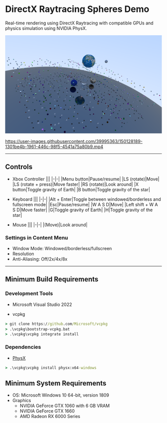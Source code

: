 # DirectX Raytracing Spheres Demo

Real-time rendering using DirectX Raytracing with compatible GPUs and physics simulation using NVIDIA PhysX.

![Raytracing Spheres](Screenshots/Raytracing-Spheres.png)

https://user-images.githubusercontent.com/39995363/150128189-1301be4b-1961-446c-98f5-4541a75a80b9.mp4

---

## Controls
- Xbox Controller
    |||
    |-|-|
    |Menu button|Pause/resume|
    |LS (rotate)|Move|
    |LS (rotate + press)|Move faster|
    |RS (rotate)|Look around|
    |X button|Toggle gravity of Earth|
    |B button|Toggle gravity of the star|

- Keyboard
    |||
    |-|-|
    |Alt + Enter|Toggle between windowed/borderless and fullscreen mode|
    |Esc|Pause/resume|
    |W A S D|Move|
    |Left shift + W A S D|Move faster|
    |G|Toggle gravity of Earth|
    |H|Toggle gravity of the star|

- Mouse
    |||
    |-|-|
    |(Move)|Look around|

### Settings in Content Menu
- Window Mode: Windowed/borderless/fullscreen
- Resolution
- Anti-Aliasing: Off/2x/4x/8x

---

## Minimum Build Requirements
### Development Tools
- Microsoft Visual Studio 2022

- vcpkg
```cmd
> git clone https://github.com/Microsoft/vcpkg
> .\vcpkg\bootstrap-vcpkg.bat
> .\vcpkg\vcpkg integrate install
```

### Dependencies
- [PhysX](https://github.com/NVIDIAGameWorks/PhysX)
```cmd
> .\vcpkg\vcpkg install physx:x64-windows
```

## Minimum System Requirements
- OS: Microsoft Windows 10 64-bit, version 1809
- Graphics
    - NVIDIA GeForce GTX 1060 with 6 GB VRAM
    - NVIDIA GeForce GTX 1660
    - AMD Radeon RX 6000 Series
